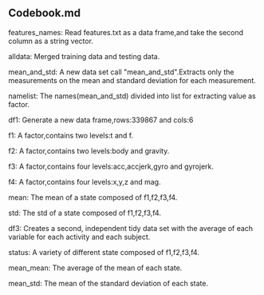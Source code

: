 ## Codebook.md

features_names: Read features.txt as a data frame,and take the second column as a string vector.

alldata: Merged training data and testing data.

mean_and_std: A new data set call "mean_and_std".Extracts only the measurements on the mean and standard deviation for each measurement.

namelist: The names(mean_and_std) divided into list for extracting value as factor.

df1: Generate a new data frame,rows:339867 and cols:6

f1: A factor,contains two levels:t and f.

f2: A factor,contains two levels:body and gravity.

f3: A factor,contains four levels:acc,accjerk,gyro and gyrojerk.

f4: A factor,contains four levels:x,y,z and mag. 

mean: The mean of a state composed of f1,f2,f3,f4.

std: The std of a state composed of f1,f2,f3,f4.

df3: Creates a second, independent tidy data set with the average of each variable for each activity and each subject.

status: A variety of different state composed of f1,f2,f3,f4.

mean_mean: The average of the mean of each state.

mean_std: The mean of the standard deviation of each state.



